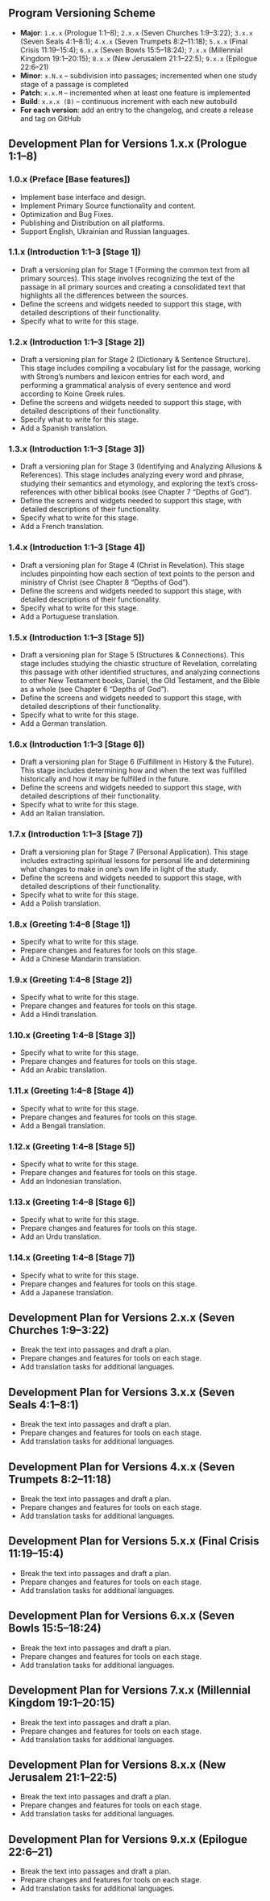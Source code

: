 ## Program Versioning Scheme
- **Major**: `1.x.x` (Prologue 1:1–8); `2.x.x` (Seven Churches 1:9–3:22); `3.x.x` (Seven Seals 4:1–8:1); `4.x.x` (Seven Trumpets 8:2–11:18); `5.x.x` (Final Crisis 11:19–15:4); `6.x.x` (Seven Bowls 15:5–18:24); `7.x.x` (Millennial Kingdom 19:1–20:15); `8.x.x` (New Jerusalem 21:1–22:5); `9.x.x` (Epilogue 22:6–21)
- **Minor**: `x.N.x` – subdivision into passages; incremented when one study stage of a passage is completed
- **Patch**: `x.x.M` – incremented when at least one feature is implemented
- **Build**: `x.x.x (B)` – continuous increment with each new autobuild
- **For each version**: add an entry to the changelog, and create a release and tag on GitHub

## Development Plan for Versions 1.x.x (Prologue 1:1–8)

### 1.0.x (Preface [Base features])
- Implement base interface and design.  
- Implement Primary Source functionality and content.  
- Optimization and Bug Fixes.  
- Publishing and Distribution on all platforms.  
- Support English, Ukrainian and Russian languages.  

### 1.1.x (Introduction 1:1–3 [Stage 1])
- Draft a versioning plan for Stage 1 (Forming the common text from all primary sources). This stage involves recognizing the text of the passage in all primary sources and creating a consolidated text that highlights all the differences between the sources.  
- Define the screens and widgets needed to support this stage, with detailed descriptions of their functionality.  
- Specify what to write for this stage.  

### 1.2.x (Introduction 1:1–3 [Stage 2])
- Draft a versioning plan for Stage 2 (Dictionary & Sentence Structure). This stage includes compiling a vocabulary list for the passage, working with Strong’s numbers and lexicon entries for each word, and performing a grammatical analysis of every sentence and word according to Koine Greek rules.  
- Define the screens and widgets needed to support this stage, with detailed descriptions of their functionality.  
- Specify what to write for this stage.  
- Add a Spanish translation.  

### 1.3.x (Introduction 1:1–3 [Stage 3])
- Draft a versioning plan for Stage 3 (Identifying and Analyzing Allusions & References). This stage includes analyzing every word and phrase, studying their semantics and etymology, and exploring the text’s cross-references with other biblical books (see Chapter 7 “Depths of God”).  
- Define the screens and widgets needed to support this stage, with detailed descriptions of their functionality.  
- Specify what to write for this stage.  
- Add a French translation.  

### 1.4.x (Introduction 1:1–3 [Stage 4])
- Draft a versioning plan for Stage 4 (Christ in Revelation). This stage includes pinpointing how each section of text points to the person and ministry of Christ (see Chapter 8 “Depths of God”).  
- Define the screens and widgets needed to support this stage, with detailed descriptions of their functionality.  
- Specify what to write for this stage.  
- Add a Portuguese translation.  

### 1.5.x (Introduction 1:1–3 [Stage 5])
- Draft a versioning plan for Stage 5 (Structures & Connections). This stage includes studying the chiastic structure of Revelation, correlating this passage with other identified structures, and analyzing connections to other New Testament books, Daniel, the Old Testament, and the Bible as a whole (see Chapter 6 “Depths of God”).  
- Define the screens and widgets needed to support this stage, with detailed descriptions of their functionality.  
- Specify what to write for this stage.  
- Add a German translation.  

### 1.6.x (Introduction 1:1–3 [Stage 6])
- Draft a versioning plan for Stage 6 (Fulfillment in History & the Future). This stage includes determining how and when the text was fulfilled historically and how it may be fulfilled in the future.  
- Define the screens and widgets needed to support this stage, with detailed descriptions of their functionality.  
- Specify what to write for this stage.  
- Add an Italian translation.  

### 1.7.x (Introduction 1:1–3 [Stage 7])
- Draft a versioning plan for Stage 7 (Personal Application). This stage includes extracting spiritual lessons for personal life and determining what changes to make in one’s own life in light of the study.  
- Define the screens and widgets needed to support this stage, with detailed descriptions of their functionality.  
- Specify what to write for this stage.  
- Add a Polish translation.  

### 1.8.x (Greeting 1:4–8 [Stage 1])
- Specify what to write for this stage.  
- Prepare changes and features for tools on this stage.  
- Add a Chinese Mandarin translation.  

### 1.9.x (Greeting 1:4–8 [Stage 2])
- Specify what to write for this stage.  
- Prepare changes and features for tools on this stage.  
- Add a Hindi translation.  

### 1.10.x (Greeting 1:4–8 [Stage 3])
- Specify what to write for this stage.  
- Prepare changes and features for tools on this stage.  
- Add an Arabic translation.  

### 1.11.x (Greeting 1:4–8 [Stage 4])
- Specify what to write for this stage.  
- Prepare changes and features for tools on this stage.  
- Add a Bengali translation.  

### 1.12.x (Greeting 1:4–8 [Stage 5])
- Specify what to write for this stage.  
- Prepare changes and features for tools on this stage.  
- Add an Indonesian translation.  

### 1.13.x (Greeting 1:4–8 [Stage 6])
- Specify what to write for this stage.  
- Prepare changes and features for tools on this stage.  
- Add an Urdu translation.  

### 1.14.x (Greeting 1:4–8 [Stage 7])
- Specify what to write for this stage.  
- Prepare changes and features for tools on this stage.  
- Add a Japanese translation.  

## Development Plan for Versions 2.x.x (Seven Churches 1:9–3:22)
- Break the text into passages and draft a plan.  
- Prepare changes and features for tools on each stage.  
- Add translation tasks for additional languages.  

## Development Plan for Versions 3.x.x (Seven Seals 4:1–8:1)
- Break the text into passages and draft a plan.  
- Prepare changes and features for tools on each stage.  
- Add translation tasks for additional languages.  

## Development Plan for Versions 4.x.x (Seven Trumpets 8:2–11:18)
- Break the text into passages and draft a plan.  
- Prepare changes and features for tools on each stage.  
- Add translation tasks for additional languages.  

## Development Plan for Versions 5.x.x (Final Crisis 11:19–15:4)
- Break the text into passages and draft a plan.  
- Prepare changes and features for tools on each stage.  
- Add translation tasks for additional languages.  

## Development Plan for Versions 6.x.x (Seven Bowls 15:5–18:24)
- Break the text into passages and draft a plan.  
- Prepare changes and features for tools on each stage.  
- Add translation tasks for additional languages.  

## Development Plan for Versions 7.x.x (Millennial Kingdom 19:1–20:15)
- Break the text into passages and draft a plan.  
- Prepare changes and features for tools on each stage.  
- Add translation tasks for additional languages.  

## Development Plan for Versions 8.x.x (New Jerusalem 21:1–22:5)
- Break the text into passages and draft a plan.  
- Prepare changes and features for tools on each stage.  
- Add translation tasks for additional languages.  

## Development Plan for Versions 9.x.x (Epilogue 22:6–21)
- Break the text into passages and draft a plan.  
- Prepare changes and features for tools on each stage.  
- Add translation tasks for additional languages.  
